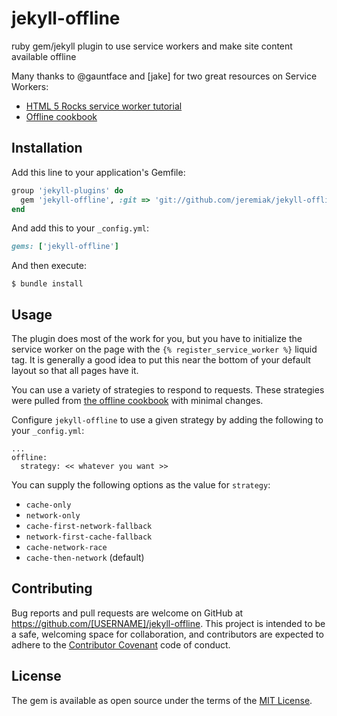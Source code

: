 # jekyll-offline

ruby gem/jekyll plugin to use service workers and make site content available offline

Many thanks to @gauntface and [jake] for two great resources on Service Workers:
* [HTML 5 Rocks service worker tutorial]( http://www.html5rocks.com/en/tutorials/service-worker/introduction/)
* [Offline cookbook](https://jakearchibald.com/2014/offline-cookbook)

## Installation

Add this line to your application's Gemfile:

```ruby
group 'jekyll-plugins' do
  gem 'jekyll-offline', :git => 'git://github.com/jeremiak/jekyll-offline.git'
end
```

And add this to your `_config.yml`:

```ruby
gems: ['jekyll-offline']
```

And then execute:

    $ bundle install

## Usage

The plugin does most of the work for you, but you have to initialize the service worker on the page with the `{% register_service_worker %}` liquid tag. It is generally a good idea to put this near the bottom of your default layout so that all pages have it.

You can use a variety of strategies to respond to requests. These strategies were pulled from [the offline cookbook](https://jakearchibald.com/2014/offline-cookbook/#serving-suggestions-responding-to-requests) with minimal changes.

Configure `jekyll-offline` to use a given strategy by adding the following to your `_config.yml`:
```
...
offline:
  strategy: << whatever you want >>
```

You can supply the following options as the value for `strategy`:
* `cache-only`
* `network-only`
* `cache-first-network-fallback`
* `network-first-cache-fallback`
* `cache-network-race`
* `cache-then-network` (default)

## Contributing

Bug reports and pull requests are welcome on GitHub at https://github.com/[USERNAME]/jekyll-offline. This project is intended to be a safe, welcoming space for collaboration, and contributors are expected to adhere to the [Contributor Covenant](contributor-covenant.org) code of conduct.


## License

The gem is available as open source under the terms of the [MIT License](http://opensource.org/licenses/MIT).
